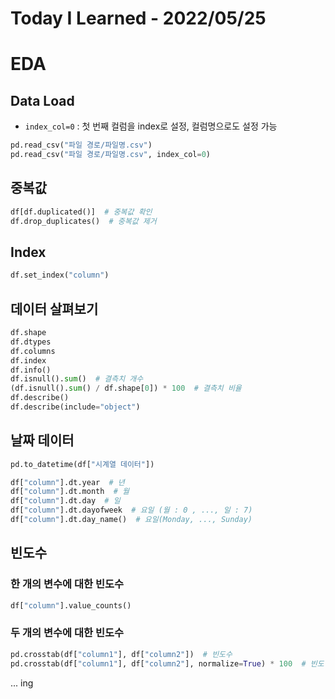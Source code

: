 # Today I Learned - 2022/05/25

# EDA

## Data Load
- `index_col=0` : 첫 번째 컬럼을 index로 설정, 컬럼명으로도 설정 가능
```python
pd.read_csv("파일 경로/파일명.csv")
pd.read_csv("파일 경로/파일명.csv", index_col=0)
```

## 중복값
```python
df[df.duplicated()]  # 중복값 확인
df.drop_duplicates()  # 중복값 제거
```

## Index
```python
df.set_index("column")
```

## 데이터 살펴보기
```python
df.shape
df.dtypes
df.columns
df.index
df.info()
df.isnull().sum()  # 결측치 개수
(df.isnull().sum() / df.shape[0]) * 100  # 결측치 비율
df.describe()
df.describe(include="object")
```

## 날짜 데이터
```python
pd.to_datetime(df["시계열 데이터"])

df["column"].dt.year  # 년
df["column"].dt.month  # 월
df["column"].dt.day  # 일
df["column"].dt.dayofweek  # 요일 (월 : 0 , ..., 일 : 7)
df["column"].dt.day_name()  # 요일(Monday, ..., Sunday)
```

## 빈도수
### 한 개의 변수에 대한 빈도수
```python
df["column"].value_counts()
```

### 두 개의 변수에 대한 빈도수
```python
pd.crosstab(df["column1"], df["column2"])  # 빈도수
pd.crosstab(df["column1"], df["column2"], normalize=True) * 100  # 빈도 비율
```

... ing
